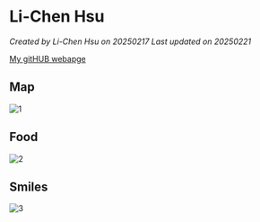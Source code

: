 # Li-Chen Hsu


*Created by Li-Chen Hsu on 20250217 Last updated on 20250221*

[My gitHUB webapge](https://github.com/LiChen-460) 


## Map
![1](https://github.com/user-attachments/assets/1ed9a0be-55be-43d5-a2a2-4a42a5f509b5)

## Food
![2](https://github.com/user-attachments/assets/313daefe-c8bf-4736-8f6a-0673c5ea06ed)

## Smiles 
![3](https://github.com/user-attachments/assets/11f5a54d-428d-4c67-90a1-6212646d185d)

